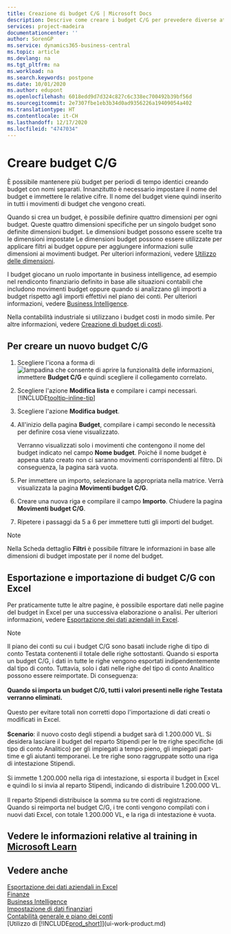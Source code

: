 ```yaml
---
title: Creazione di budget C/G | Microsoft Docs
description: Descrive come creare i budget C/G per prevedere diverse attività finanziarie e assegnare le dimensioni per scopi di business intelligence.
services: project-madeira
documentationcenter: ''
author: SorenGP
ms.service: dynamics365-business-central
ms.topic: article
ms.devlang: na
ms.tgt_pltfrm: na
ms.workload: na
ms.search.keywords: postpone
ms.date: 10/01/2020
ms.author: edupont
ms.openlocfilehash: 6018edd9d7d324c827c6c338ec700492b39bf56d
ms.sourcegitcommit: 2e7307fbe1eb3b34d0ad9356226a19409054a402
ms.translationtype: HT
ms.contentlocale: it-CH
ms.lasthandoff: 12/17/2020
ms.locfileid: "4747034"
---
```

# <a name="create-gl-budgets"></a>Creare budget C/G
È possibile mantenere più budget per periodi di tempo identici creando budget con nomi separati. Innanzitutto è necessario impostare il nome del budget e immettere le relative cifre. Il nome del budget viene quindi inserito in tutti i movimenti di budget che vengono creati.  

Quando si crea un budget, è possibile definire quattro dimensioni per ogni budget. Queste quattro dimensioni specifiche per un singolo budget sono definite dimensioni budget. Le dimensioni budget possono essere scelte tra le dimensioni impostate Le dimensioni budget possono essere utilizzate per applicare filtri ai budget oppure per aggiungere informazioni sulle dimensioni ai movimenti budget. Per ulteriori informazioni, vedere [Utilizzo delle dimensioni](finance-dimensions.md).

I budget giocano un ruolo importante in business intelligence, ad esempio nel rendiconto finanziario definito in base alle situazioni contabili che includono movimenti budget oppure quando si analizzano gli importi a budget rispetto agli importi effettivi nel piano dei conti. Per ulteriori informazioni, vedere [Business Intelligence](bi.md).

Nella contabilità industriale si utilizzano i budget costi in modo simile. Per altre informazioni, vedere [Creazione di budget di costi](finance-create-cost-budgets.md).    

## <a name="to-create-a-new-gl-budget"></a>Per creare un nuovo budget C/G  
1. Scegliere l'icona a forma di ![lampadina che consente di aprire la funzionalità delle informazioni](media/ui-search/search_small.png "Informazioni sull'operazione che si desidera eseguire"), immettere **Budget C/G** e quindi scegliere il collegamento correlato.  
2. Scegliere l'azione **Modifica lista** e compilare i campi necessari. [!INCLUDE[tooltip-inline-tip](includes/tooltip-inline-tip_md.md)]  
3. Scegliere l'azione **Modifica budget**.
4. All'inizio della pagina **Budget**, compilare i campi secondo le necessità per definire cosa viene visualizzato.  

    Verranno visualizzati solo i movimenti che contengono il nome del budget indicato nel campo **Nome budget**. Poiché il nome budget è appena stato creato non ci saranno movimenti corrispondenti al filtro. Di conseguenza, la pagina sarà vuota.  
5. Per immettere un importo, selezionare la appropriata nella matrice. Verrà visualizzata la pagina **Movimenti budget C/G**.  
6. Creare una nuova riga e compilare il campo **Importo**. Chiudere la pagina **Movimenti budget C/G**.  
7. Ripetere i passaggi da 5 a 6 per immettere tutti gli importi del budget.  

> [!NOTE]  
>  Nella Scheda dettaglio **Filtri** è possibile filtrare le informazioni in base alle dimensioni di budget impostate per il nome del budget.

## <a name="exporting-and-importing-gl-budgets-with-excel"></a>Esportazione e importazione di budget C/G con Excel
Per praticamente tutte le altre pagine, è possibile esportare dati nelle pagine del budget in Excel per una successiva elaborazione o analisi. Per ulteriori informazioni, vedere [Esportazione dei dati aziendali in Excel](about-export-data.md).

> [!NOTE]
> Il piano dei conti su cui i budget C/G sono basati include righe di tipo di conto Testata contenenti il totale delle righe sottostanti. Quando si esporta un budget C/G, i dati in tutte le righe vengono esportati indipendentemente dal tipo di conto. Tuttavia, solo i dati nelle righe del tipo di conto Analitico possono essere reimportate. Di conseguenza: <br /><br /> **Quando si importa un budget C/G, tutti i valori presenti nelle righe Testata verranno eliminati.** <br /><br /> Questo per evitare totali non corretti dopo l'importazione di dati creati o modificati in Excel.<br /><br /> **Scenario**: il nuovo costo degli stipendi a budget sarà di 1.200.000 VL. Si desidera lasciare il budget del reparto Stipendi per le tre righe specifiche (di tipo di conto Analitico) per gli impiegati a tempo pieno, gli impiegati part-time e gli aiutanti temporanei. Le tre righe sono raggruppate sotto una riga di intestazione Stipendi.<br /><br />Si immette 1.200.000 nella riga di intestazione, si esporta il budget in Excel e quindi lo si invia al reparto Stipendi, indicando di distribuire 1.200.000 VL.<br /><br /> Il reparto Stipendi distribuisce la somma su tre conti di registrazione. Quando si reimporta nel budget C/G, i tre conti vengono compilati con i nuovi dati Excel, con totale 1.200.000 VL, e la riga di intestazione è vuota.

## <a name="see-related-training-at-microsoft-learn"></a>Vedere le informazioni relative al training in [Microsoft Learn](/learn/modules/budgets-exchange-rates-dynamics-365-business-central/index)

## <a name="see-also"></a>Vedere anche
[Esportazione dei dati aziendali in Excel](about-export-data.md)  
[Finanze](finance.md)  
[Business Intelligence](bi.md)  
[Impostazione di dati finanziari](finance-setup-finance.md)  
[Contabilità generale e piano dei conti](finance-general-ledger.md)  
[Utilizzo di [!INCLUDE[prod_short](includes/prod_short.md)]](ui-work-product.md)  
